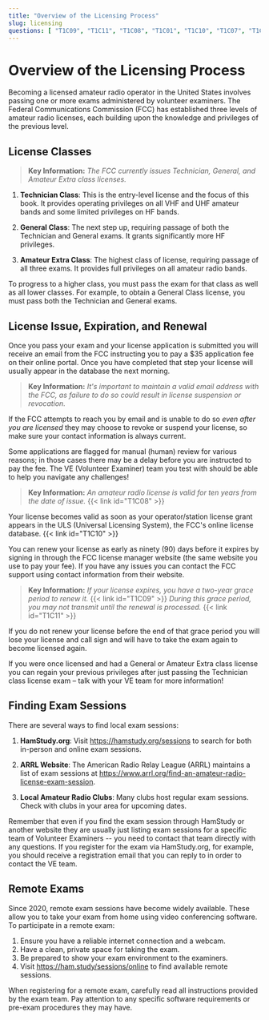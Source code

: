 ```yaml
---
title: "Overview of the Licensing Process"
slug: licensing
questions: [ "T1C09", "T1C11", "T1C08", "T1C01", "T1C10", "T1C07", "T1C04" ]
---
```


# Overview of the Licensing Process

Becoming a licensed amateur radio operator in the United States involves passing one or more exams administered by volunteer examiners. The Federal Communications Commission (FCC) has established three levels of amateur radio licenses, each building upon the knowledge and privileges of the previous level.

## License Classes

> **Key Information:** *The FCC currently issues Technician, General, and Amateur Extra class licenses.*

1. **Technician Class**: This is the entry-level license and the focus of this book. It provides operating privileges on all VHF and UHF amateur bands and some limited privileges on HF bands.

2. **General Class**: The next step up, requiring passage of both the Technician and General exams. It grants significantly more HF privileges.

3. **Amateur Extra Class**: The highest class of license, requiring passage of all three exams. It provides full privileges on all amateur radio bands.

To progress to a higher class, you must pass the exam for that class as well as all lower classes. For example, to obtain a General Class license, you must pass both the Technician and General exams.

## License Issue, Expiration, and Renewal

Once you pass your exam and your license application is submitted you will receive an email from the FCC instructing you to pay a $35 application fee on their online portal. Once you have completed that step your license will usually appear in the database the next morning.

> **Key Information:** *It's important to maintain a valid email address with the FCC, as failure to do so could result in license suspension or revocation.*

If the FCC attempts to reach you by email and is unable to do so *even after you are licensed* they may choose to revoke or suspend your license, so make sure your contact information is always current.

Some applications are flagged for manual (human) review for various reasons; in those cases there may be a delay before you are instructed to pay the fee. The VE (Volunteer Examiner) team you test with should be able to help you navigate any challenges!

> **Key Information:** *An amateur radio license is valid for ten years from the date of issue.* {{< link id="T1C08" >}}

Your license becomes valid as soon as your operator/station license grant appears in the ULS (Universal Licensing System), the FCC's online license database. {{< link id="T1C10" >}}

You can renew your license as early as ninety (90) days before it expires by signing in through the FCC license manager website (the same website you use to pay your fee). If you have any issues you can contact the FCC support using contact information from their website.

> **Key Information:** *If your license expires, you have a two-year grace period to renew it.* {{< link id="T1C09" >}} *During this grace period, you may not transmit until the renewal is processed.* {{< link id="T1C11" >}}

If you do not renew your license before the end of that grace period you will lose your license and call sign and will have to take the exam again to become licensed again.

If you were once licensed and had a General or Amateur Extra class license you can regain your previous privileges after just passing the Technician class license exam – talk with your VE team for more information!

## Finding Exam Sessions

There are several ways to find local exam sessions:

1. **HamStudy.org**: Visit https://hamstudy.org/sessions to search for both in-person and online exam sessions.

2. **ARRL Website**: The American Radio Relay League (ARRL) maintains a list of exam sessions at https://www.arrl.org/find-an-amateur-radio-license-exam-session.

3. **Local Amateur Radio Clubs**: Many clubs host regular exam sessions. Check with clubs in your area for upcoming dates.

Remember that even if you find the exam session through HamStudy or another website they are usually just listing exam sessions for a specific team of Volunteer Examiners -- you need to contact that team directly with any questions. If you register for the exam via HamStudy.org, for example, you should receive a registration email that you can reply to in order to contact the VE team.

## Remote Exams

Since 2020, remote exam sessions have become widely available. These allow you to take your exam from home using video conferencing software. To participate in a remote exam:

1. Ensure you have a reliable internet connection and a webcam.
2. Have a clean, private space for taking the exam.
3. Be prepared to show your exam environment to the examiners.
4. Visit https://ham.study/sessions/online to find available remote sessions.

When registering for a remote exam, carefully read all instructions provided by the exam team. Pay attention to any specific software requirements or pre-exam procedures they may have.
